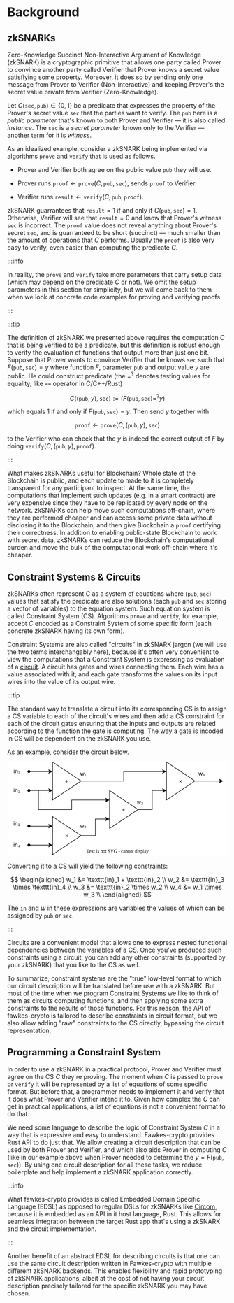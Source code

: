 # Background

## zkSNARKs

Zero-Knowledge Succinct Non-Interactive Argument of Knowledge (zkSNARK) is
a cryptographic primitive that allows one party called Prover to convince
another party called Verifier that Prover knows a secret value satisflying
some property. Moreover, it does so by sending only one message from Prover to
Verifier (Non-Interactive) and keeping Prover's the secret value private from
Verifier (Zero-Knowledge).

Let $C(\texttt{sec}, \texttt{pub}) \in \{0, 1\}$ be a predicate that expresses
the property of the Prover's secret value $\texttt{sec}$ that the parties want
to verify. The $\texttt{pub}$ here is a *public parameter* that's known to
both Prover and Verifier — it is also called *instance*. The $\texttt{sec}$
is a *secret parameter* known only to the Verifier — another term for it is
*witness*.

As an idealized example, consider a zkSNARK being implemented via algorithms
$\texttt{prove}$ and $\texttt{verify}$ that is used as follows.

 - Prover and Verifier both agree on the public value $\texttt{pub}$ they will
 use.

 - Prover runs $\texttt{proof} \gets \texttt{prove}(C, \texttt{pub},
 \texttt{sec})$, sends $\texttt{proof}$ to Verifier.

 - Verifier runs $\texttt{result} \gets \texttt{verify}(C, \texttt{pub},
 \texttt{proof})$.

zkSNARK guarrantees that $\texttt{result} = 1$ if and only if $C(\texttt{pub},
\texttt{sec}) = 1$. Otherwise, Verifier will see that $\texttt{result} = 0$ and
know that Prover's witness $\texttt{sec}$ is incorrect. The $\texttt{proof}$
value does not reveal anything about Prover's secret $\texttt{sec}$, and is
guarranteed to be short (succinct) — much smaller than the amount of operations
that $C$ performs. Usually the $\texttt{proof}$ is also very easy to verify,
even easier than computing the predicate $C$.

:::info

In reality, the $\texttt{prove}$ and $\texttt{verify}$ take more parameters
that carry setup data (which may depend on the predicate $C$ or not). We omit
the setup parameters in this section for simplicity, but we will come back to
them when we look at concrete code examples for proving and verifying proofs.

:::

:::tip

The definition of zkSNARK we presented above requires the computation $C$ that
is being verified to be a predicate, but this definition is robust enough to
verify the evaluation of functions that output more than just one bit. Suppose
that Prover wants to convince Verifier that he knows $\texttt{sec}$ such
that $F(\texttt{pub}, \texttt{sec}) = y$ where function $F$, parameter
$\texttt{pub}$ and output value $y$ are public. He could construct predicate
(the $=^?$ denotes testing values for equality, like `==` operator in
C/C++/Rust)

$$
  C((\texttt{pub}, y), \texttt{sec}) := (F(\texttt{pub}, \texttt{sec}) =^? y)
$$

which equals $1$ if
and only if $F(\texttt{pub}, \texttt{sec}) = y$. Then send $y$ together with

$$
  \texttt{proof} \gets \texttt{prove}(C, (\texttt{pub}, y), \texttt{sec})
$$

to the Verifier who can check that the $y$ is indeed the correct output of $F$
by doing $\texttt{verify}(C, (\texttt{pub}, y), \texttt{proof})$.

:::

What makes zkSNARKs useful for Blockchain? Whole state of the Blockchain
is public, and each update to made to it is completely transparent for any
participant to inspect. At the same time, the computations that implement
such updates (e.g. in a smart contract) are very expensive since they have
to be replicated by every node on the network. zkSNARKs can help move such
computations off-chain, where they are performed cheaper and can access some
private data without disclosing it to the Blockchain, and then give Blockchain
a $\texttt{proof}$ certifying their correctness. In addition to enabling
public-state Blockchain to work with secret data, zkSNARKs can reduce the
Blockchain's computational burden and move the bulk of the computational work
off-chain where it's cheaper.

## Constraint Systems & Circuits

zkSNARKs often represent $C$ as a system of equations where $(\texttt{pub},
\texttt{sec})$ values that satisfy the predicate are also solutions
(each $\texttt{pub}$ and $\texttt{sec}$ storing a vector of variables)
to the equation system. Such equation system is called Constraint
System (CS). Algorithms $\texttt{prove}$ and $\texttt{verify}$, for
example, accept $C$ encoded as a Constraint System of some specific
form (each concrete zkSNARK having its own form).

Constraint Systems are also called "circuits" in zkSNARK jargon (we will use
the two terms interchangably here), because it's often very convenient to view
the computations that a Constraint System is expressing as evaluation of a
[circuit](https://en.wikipedia.org/wiki/Circuit_(computer_science)). A circuit
has gates and wires connecting them. Each wire has a value associated with it,
and each gate transforms the values on its input wires into the value of its
output wire.

:::tip

The standard way to translate a circuit into its corresponding CS is to assign
a CS variable to each of the circuit's wires and then add a CS constraint for
each of the circuit gates ensuring that the inputs and outputs are related
according to the function the gate is computing. The way a gate is incoded in
CS will be dependent on the zkSNARK you use.

As an example, consider the circuit below.

![An example circuit](circuit.svg)

Converting it to a CS will yield the following constraints:

$$
 \begin{aligned}
   w_1 &= \texttt{in}_1 + \texttt{in}_2 \\
   w_2 &= \texttt{in}_3 \times \texttt{in}_4 \\
   w_3 &= \texttt{in}_2 \times w_2 \\
   w_4 &= w_1 \times w_3 \\
 \end{aligned}
$$

The $\texttt{in}$ and $w$ in these expressions are variables the values of
which can be assigned by $\texttt{pub}$ or $\texttt{sec}$.

:::

Circuits are a convenient model that allows one to express nested functional
dependencies between the variables of a CS. Once you've produced such
constraints using a circuit, you can add any other constraints (supported by
your zkSNARK) that you like to the CS as well.

To summarize, constraint systems are the "true" low-level format to which our
circuit description will be translated before use with a zkSNARK. But most
of the time when we program Constraint Systems we like to think of them as
circuits computing functions, and then applying some extra constraints to
the results of those functions. For this reason, the API of fawkes-crypto is
tailored to describe constraints in circuit format, but we also allow adding
"raw" constraints to the CS directly, bypassing the circuit representation.

## Programming a Constraint System

In order to use a zkSNARK in a practical protocol, Prover and Verifier
must agree on the CS $C$ they're proving. The moment when $C$ is passed to
$\texttt{prove}$ or $\texttt{verify}$ it will be represented by a list of
equations of some specific format. But before that, a programmer needs to
implement it and verify that it does what Prover and Verifier intend it
to. Given how complex the $C$ can get in practical applications, a list of
equations is not a convenient format to do that.

We need some language to describe the logic of Constraint System $C$ in a
way that is expressive and easy to understand. Fawkes-crypto provides Rust
API to do just that. We allow creating a circuit description that can be
used by both Prover and Verifier, and which also aids Prover in computing
$C$ (like in our example above when Prover needed to determine the $y =
F(\texttt{pub}, \texttt{sec})$). By using one circuit description for all
these tasks, we reduce boilerplate and help implement a zkSNARK application
correctly.

:::info

What fawkes-crypto provides is called Embedded Domain Specific
Language (EDSL) as opposed to regular DSLs for zkSNARKs like
[Circom](https://github.com/iden3/circom), because it is embedded as an API
in it host language, Rust. This allows for seamless integration between the
target Rust app that's using a zkSNARK and the circuit implementation.

:::

Another benefit of an abstract EDSL for describing circuits is that one can use
the same circuit description written in Fawkes-crypto with multiple different
zkSNARK backends. This enables flexibility and rapid prototyping of zkSNARK
applications, albeit at the cost of not having your circuit description
precisely tailored for the specific zkSNARK you may have chosen.
